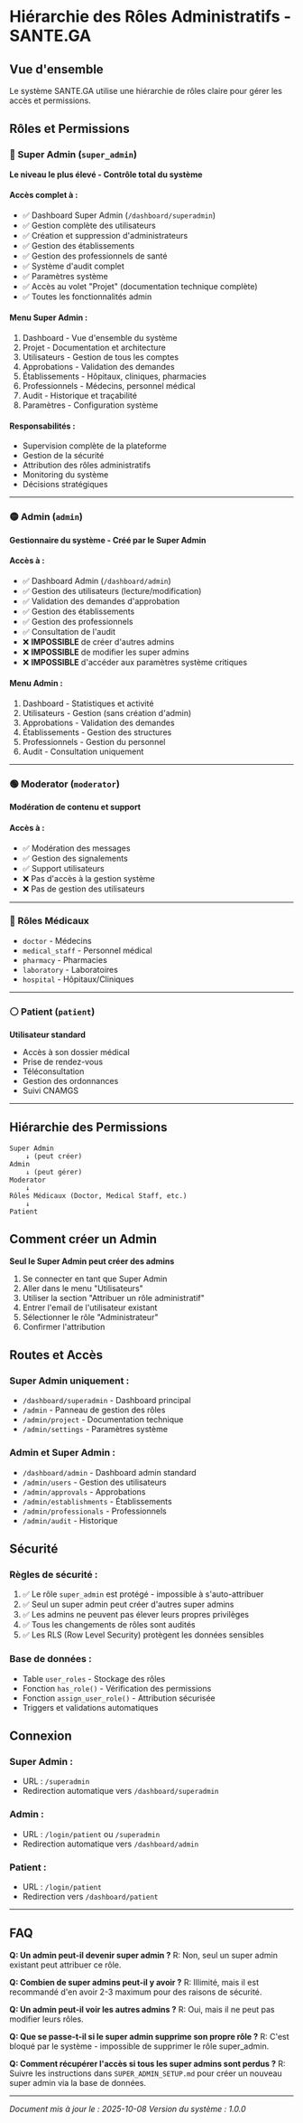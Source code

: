 # Hiérarchie des Rôles Administratifs - SANTE.GA

## Vue d'ensemble

Le système SANTE.GA utilise une hiérarchie de rôles claire pour gérer les accès et permissions.

## Rôles et Permissions

### 🔴 Super Admin (`super_admin`)
**Le niveau le plus élevé - Contrôle total du système**

#### Accès complet à :
- ✅ Dashboard Super Admin (`/dashboard/superadmin`)
- ✅ Gestion complète des utilisateurs
- ✅ Création et suppression d'administrateurs
- ✅ Gestion des établissements
- ✅ Gestion des professionnels de santé
- ✅ Système d'audit complet
- ✅ Paramètres système
- ✅ Accès au volet "Projet" (documentation technique complète)
- ✅ Toutes les fonctionnalités admin

#### Menu Super Admin :
1. Dashboard - Vue d'ensemble du système
2. Projet - Documentation et architecture
3. Utilisateurs - Gestion de tous les comptes
4. Approbations - Validation des demandes
5. Établissements - Hôpitaux, cliniques, pharmacies
6. Professionnels - Médecins, personnel médical
7. Audit - Historique et traçabilité
8. Paramètres - Configuration système

#### Responsabilités :
- Supervision complète de la plateforme
- Gestion de la sécurité
- Attribution des rôles administratifs
- Monitoring du système
- Décisions stratégiques

---

### 🟡 Admin (`admin`)
**Gestionnaire du système - Créé par le Super Admin**

#### Accès à :
- ✅ Dashboard Admin (`/dashboard/admin`)
- ✅ Gestion des utilisateurs (lecture/modification)
- ✅ Validation des demandes d'approbation
- ✅ Gestion des établissements
- ✅ Gestion des professionnels
- ✅ Consultation de l'audit
- ❌ **IMPOSSIBLE** de créer d'autres admins
- ❌ **IMPOSSIBLE** de modifier les super admins
- ❌ **IMPOSSIBLE** d'accéder aux paramètres système critiques

#### Menu Admin :
1. Dashboard - Statistiques et activité
2. Utilisateurs - Gestion (sans création d'admin)
3. Approbations - Validation des demandes
4. Établissements - Gestion des structures
5. Professionnels - Gestion du personnel
6. Audit - Consultation uniquement

---

### 🟢 Moderator (`moderator`)
**Modération de contenu et support**

#### Accès à :
- ✅ Modération des messages
- ✅ Gestion des signalements
- ✅ Support utilisateurs
- ❌ Pas d'accès à la gestion système
- ❌ Pas de gestion des utilisateurs

---

### 🔵 Rôles Médicaux
- `doctor` - Médecins
- `medical_staff` - Personnel médical
- `pharmacy` - Pharmacies
- `laboratory` - Laboratoires
- `hospital` - Hôpitaux/Cliniques

---

### ⚪ Patient (`patient`)
**Utilisateur standard**

- Accès à son dossier médical
- Prise de rendez-vous
- Téléconsultation
- Gestion des ordonnances
- Suivi CNAMGS

---

## Hiérarchie des Permissions

```
Super Admin
    ↓ (peut créer)
Admin
    ↓ (peut gérer)
Moderator
    ↓
Rôles Médicaux (Doctor, Medical Staff, etc.)
    ↓
Patient
```

## Comment créer un Admin

**Seul le Super Admin peut créer des admins**

1. Se connecter en tant que Super Admin
2. Aller dans le menu "Utilisateurs"
3. Utiliser la section "Attribuer un rôle administratif"
4. Entrer l'email de l'utilisateur existant
5. Sélectionner le rôle "Administrateur"
6. Confirmer l'attribution

## Routes et Accès

### Super Admin uniquement :
- `/dashboard/superadmin` - Dashboard principal
- `/admin` - Panneau de gestion des rôles
- `/admin/project` - Documentation technique
- `/admin/settings` - Paramètres système

### Admin et Super Admin :
- `/dashboard/admin` - Dashboard admin standard
- `/admin/users` - Gestion des utilisateurs
- `/admin/approvals` - Approbations
- `/admin/establishments` - Établissements
- `/admin/professionals` - Professionnels
- `/admin/audit` - Historique

## Sécurité

### Règles de sécurité :
1. ✅ Le rôle `super_admin` est protégé - impossible à s'auto-attribuer
2. ✅ Seul un super admin peut créer d'autres super admins
3. ✅ Les admins ne peuvent pas élever leurs propres privilèges
4. ✅ Tous les changements de rôles sont audités
5. ✅ Les RLS (Row Level Security) protègent les données sensibles

### Base de données :
- Table `user_roles` - Stockage des rôles
- Fonction `has_role()` - Vérification des permissions
- Fonction `assign_user_role()` - Attribution sécurisée
- Triggers et validations automatiques

## Connexion

### Super Admin :
- URL : `/superadmin`
- Redirection automatique vers `/dashboard/superadmin`

### Admin :
- URL : `/login/patient` ou `/superadmin`
- Redirection automatique vers `/dashboard/admin`

### Patient :
- URL : `/login/patient`
- Redirection vers `/dashboard/patient`

---

## FAQ

**Q: Un admin peut-il devenir super admin ?**
R: Non, seul un super admin existant peut attribuer ce rôle.

**Q: Combien de super admins peut-il y avoir ?**
R: Illimité, mais il est recommandé d'en avoir 2-3 maximum pour des raisons de sécurité.

**Q: Un admin peut-il voir les autres admins ?**
R: Oui, mais il ne peut pas modifier leurs rôles.

**Q: Que se passe-t-il si le super admin supprime son propre rôle ?**
R: C'est bloqué par le système - impossible de supprimer le rôle super_admin.

**Q: Comment récupérer l'accès si tous les super admins sont perdus ?**
R: Suivre les instructions dans `SUPER_ADMIN_SETUP.md` pour créer un nouveau super admin via la base de données.

---

*Document mis à jour le : 2025-10-08*
*Version du système : 1.0.0*

